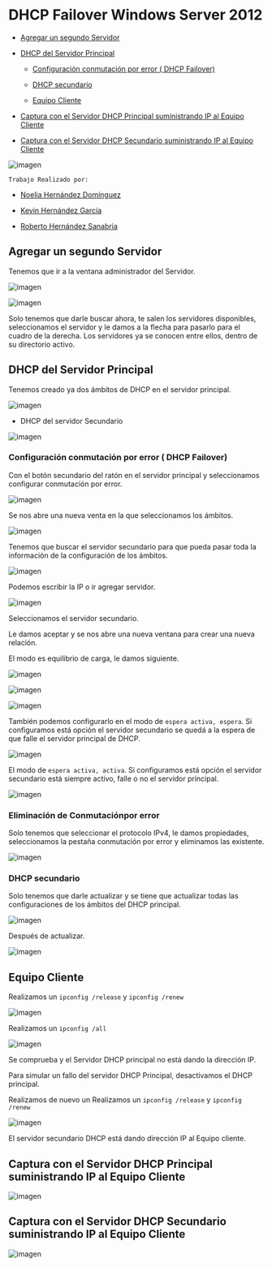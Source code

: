 # DHCP Failover Windows Server 2012

- [Agregar un segundo Servidor](#1)

- [DHCP del Servidor Principal](#2)

    - [Configuración conmutación por error ( DHCP Failover)](#3)

    - [DHCP secundario](#4)

    - [Equipo Cliente](#5)

- [Captura con el Servidor DHCP Principal suministrando IP al Equipo Cliente](#6)

- [Captura con el Servidor DHCP Secundario suministrando IP al Equipo Cliente](#7)


![imagen](img/000.png)

    Trabajo Realizado por:

- [Noelia Hernández Domínguez]()

- [Kevin Hernández García]()

- [Roberto Hernández Sanabria](https://github.com/xxkiroxx/servicios-red-internet/blob/master/trim1/u1/a3-dhcp-failover-windows/README.md)



## Agregar un segundo Servidor<a name="1"></a>
Tenemos que ir a la ventana administrador del Servidor.

![imagen](img/003.png)

![imagen](img/002.png)

Solo tenemos que darle buscar ahora, te salen los servidores disponibles, seleccionamos el servidor y le damos a la flecha para pasarlo para el cuadro de la derecha. Los servidores ya se conocen entre ellos, dentro de su directorio activo.


## DHCP del Servidor Principal<a name="2"></a>

Tenemos creado ya dos ámbitos de DHCP en el servidor principal.

![imagen](img/001.png)

- DHCP del servidor Secundario

![imagen](img/008.png)


### Configuración conmutación por error ( DHCP Failover)  <a name="3"></a>

Con el botón secundario del ratón en el servidor principal y seleccionamos configurar conmutación por error.

![imagen](img/005.png)

Se nos abre una nueva venta en la que seleccionamos los ámbitos.

![imagen](img/006.png)

Tenemos que buscar el servidor secundario para que pueda pasar toda la información de la configuración de los ámbitos.

![imagen](img/009.png)

Podemos escribir la IP o ir agregar servidor.

![imagen](img/007.png)

Seleccionamos el servidor secundario.

Le damos aceptar y se nos abre una nueva ventana para crear una nueva relación.

El modo es equilibrio de carga, le damos siguiente.

![imagen](img/010.png)

![imagen](img/011.png)

![imagen](img/012.png)

También podemos configurarlo en el modo de `espera activa, espera`. Si configuramos está opción el servidor secundario se quedá a la espera de que falle el servidor principal de DHCP.

![imagen](img/021.png)


El modo de `espera activa, activa`. Si configuramos está opción el servidor secundario está siempre activo, falle o no el servidor principal.

![imagen](img/022.png)

### Eliminación de Conmutaciónpor error

Solo tenemos que seleccionar el protocolo IPv4, le damos propiedades, seleccionamos la pestaña conmutación por error y eliminamos las existente.

![imagen](img/023.png)


### DHCP secundario<a name="4"></a>

Solo tenemos que darle actualizar y se tiene que actualizar todas las configuraciones de los ámbitos del DHCP principal.

![imagen](img/013.png)

Después de actualizar.

![imagen](img/014.png)


## Equipo Cliente<a name="5"></a>

Realizamos un `ipconfig /release` y `ipconfig /renew`

![imagen](img/015.png)

Realizamos un `ipconfig /all`

![imagen](img/017.png)

Se comprueba y el Servidor DHCP principal no está dando la dirección IP.

Para simular un fallo del servidor DHCP Principal, desactivamos el DHCP principal.

Realizamos de nuevo un Realizamos un `ipconfig /release` y `ipconfig /renew`

![imagen](img/016.png)

El servidor secundario DHCP está dando dirección IP al Equipo cliente.



## Captura con el Servidor DHCP Principal suministrando IP al Equipo Cliente<a name="6"></a>

![imagen](img/020.png)

## Captura con el Servidor DHCP Secundario suministrando IP al Equipo Cliente<a name="7"></a>

![imagen](img/019.png)

